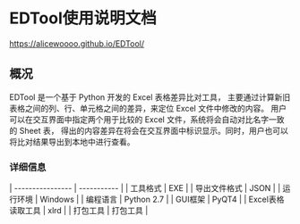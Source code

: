# EDTool使用说明文档
https://alicewoooo.github.io/EDTool/

## 概况
EDTool 是一个基于 Python 开发的 Excel 表格差异比对工具， 主要通过计算新旧表格之间的列、行、单元格之间的差异，来定位 Excel 文件中修改的内容。 用户可以在交互界面中指定两个用于比较的 Excel 文件，系统将会自动对比名字一致的 Sheet 表， 得出的内容差异在将会在交互界面中标识显示。同时，用户也可以将比对结果导出到本地中进行查看。
### 详细信息
| ---------------- | ----------- |
| 工具格式          | EXE         |
| 导出文件格式      | JSON        |
| 运行环境          | Windows    |
| 编程语言          | Python 2.7 |
| GUI框架          | PyQT4       |
| Excel表格读取工具 | xlrd       |
| 打包工具         | 打包工具     |
